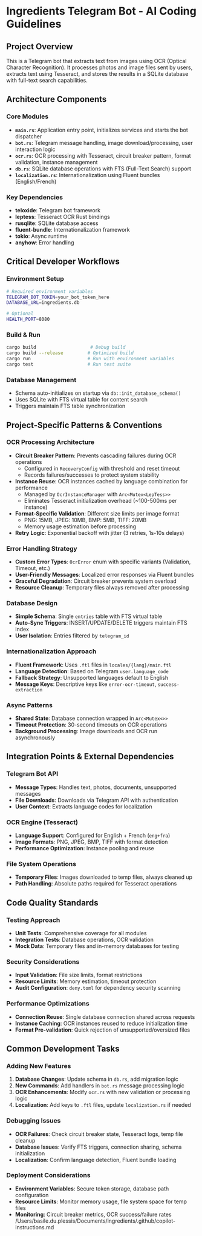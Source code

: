 # Ingredients Telegram Bot - AI Coding Guidelines

## Project Overview
This is a Telegram bot that extracts text from images using OCR (Optical Character Recognition). It processes photos and image files sent by users, extracts text using Tesseract, and stores the results in a SQLite database with full-text search capabilities.

## Architecture Components

### Core Modules
- **`main.rs`**: Application entry point, initializes services and starts the bot dispatcher
- **`bot.rs`**: Telegram message handling, image download/processing, user interaction logic
- **`ocr.rs`**: OCR processing with Tesseract, circuit breaker pattern, format validation, instance management
- **`db.rs`**: SQLite database operations with FTS (Full-Text Search) support
- **`localization.rs`**: Internationalization using Fluent bundles (English/French)

### Key Dependencies
- **teloxide**: Telegram bot framework
- **leptess**: Tesseract OCR Rust bindings
- **rusqlite**: SQLite database access
- **fluent-bundle**: Internationalization framework
- **tokio**: Async runtime
- **anyhow**: Error handling

## Critical Developer Workflows

### Environment Setup
```bash
# Required environment variables
TELEGRAM_BOT_TOKEN=your_bot_token_here
DATABASE_URL=ingredients.db

# Optional
HEALTH_PORT=8080
```

### Build & Run
```bash
cargo build                    # Debug build
cargo build --release         # Optimized build
cargo run                     # Run with environment variables
cargo test                    # Run test suite
```

### Database Management
- Schema auto-initializes on startup via `db::init_database_schema()`
- Uses SQLite with FTS virtual table for content search
- Triggers maintain FTS table synchronization

## Project-Specific Patterns & Conventions

### OCR Processing Architecture
- **Circuit Breaker Pattern**: Prevents cascading failures during OCR operations
  - Configured in `RecoveryConfig` with threshold and reset timeout
  - Records failures/successes to protect system stability
- **Instance Reuse**: OCR instances cached by language combination for performance
  - Managed by `OcrInstanceManager` with `Arc<Mutex<LepTess>>`
  - Eliminates Tesseract initialization overhead (~100-500ms per instance)
- **Format-Specific Validation**: Different size limits per image format
  - PNG: 15MB, JPEG: 10MB, BMP: 5MB, TIFF: 20MB
  - Memory usage estimation before processing
- **Retry Logic**: Exponential backoff with jitter (3 retries, 1s-10s delays)

### Error Handling Strategy
- **Custom Error Types**: `OcrError` enum with specific variants (Validation, Timeout, etc.)
- **User-Friendly Messages**: Localized error responses via Fluent bundles
- **Graceful Degradation**: Circuit breaker prevents system overload
- **Resource Cleanup**: Temporary files always removed after processing

### Database Design
- **Simple Schema**: Single `entries` table with FTS virtual table
- **Auto-Sync Triggers**: INSERT/UPDATE/DELETE triggers maintain FTS index
- **User Isolation**: Entries filtered by `telegram_id`

### Internationalization Approach
- **Fluent Framework**: Uses `.ftl` files in `locales/{lang}/main.ftl`
- **Language Detection**: Based on Telegram `user.language_code`
- **Fallback Strategy**: Unsupported languages default to English
- **Message Keys**: Descriptive keys like `error-ocr-timeout`, `success-extraction`

### Async Patterns
- **Shared State**: Database connection wrapped in `Arc<Mutex<>>`
- **Timeout Protection**: 30-second timeouts on OCR operations
- **Background Processing**: Image downloads and OCR run asynchronously

## Integration Points & External Dependencies

### Telegram Bot API
- **Message Types**: Handles text, photos, documents, unsupported messages
- **File Downloads**: Downloads via Telegram API with authentication
- **User Context**: Extracts language codes for localization

### OCR Engine (Tesseract)
- **Language Support**: Configured for English + French (`eng+fra`)
- **Image Formats**: PNG, JPEG, BMP, TIFF with format detection
- **Performance Optimization**: Instance pooling and reuse

### File System Operations
- **Temporary Files**: Images downloaded to temp files, always cleaned up
- **Path Handling**: Absolute paths required for Tesseract operations

## Code Quality Standards

### Testing Approach
- **Unit Tests**: Comprehensive coverage for all modules
- **Integration Tests**: Database operations, OCR validation
- **Mock Data**: Temporary files and in-memory databases for testing

### Security Considerations
- **Input Validation**: File size limits, format restrictions
- **Resource Limits**: Memory estimation, timeout protection
- **Audit Configuration**: `deny.toml` for dependency security scanning

### Performance Optimizations
- **Connection Reuse**: Single database connection shared across requests
- **Instance Caching**: OCR instances reused to reduce initialization time
- **Format Pre-validation**: Quick rejection of unsupported/oversized files

## Common Development Tasks

### Adding New Features
1. **Database Changes**: Update schema in `db.rs`, add migration logic
2. **New Commands**: Add handlers in `bot.rs` message processing logic
3. **OCR Enhancements**: Modify `ocr.rs` with new validation or processing logic
4. **Localization**: Add keys to `.ftl` files, update `localization.rs` if needed

### Debugging Issues
- **OCR Failures**: Check circuit breaker state, Tesseract logs, temp file cleanup
- **Database Issues**: Verify FTS triggers, connection sharing, schema initialization
- **Localization**: Confirm language detection, Fluent bundle loading

### Deployment Considerations
- **Environment Variables**: Secure token storage, database path configuration
- **Resource Limits**: Monitor memory usage, file system space for temp files
- **Monitoring**: Circuit breaker metrics, OCR success/failure rates</content>
<parameter name="filePath">/Users/basile.du.plessis/Documents/ingredients/.github/copilot-instructions.md
